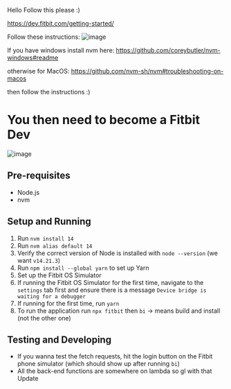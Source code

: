 Hello Follow this please :)

https://dev.fitbit.com/getting-started/

Follow these instructions:
![image](https://github.com/uoa-compsci399-s1-2023/project-team-4/assets/67040087/fdf0d207-2381-4295-992f-00de2c9cc1e6)


If you have windows install nvm here:
https://github.com/coreybutler/nvm-windows#readme

otherwise for MacOS: 
https://github.com/nvm-sh/nvm#troubleshooting-on-macos

then follow the instructions :)

# You then need to become a Fitbit Dev
![image](https://github.com/uoa-compsci399-s1-2023/project-team-4/assets/67040087/34bcbba4-6a4e-4ca2-9a55-935ecc385dd0)

## Pre-requisites

- Node.js
- nvm

## Setup and Running

1. Run `nvm install 14`
2. Run `nvm alias default 14`
3. Verify the correct version of Node is installed with `node --version` (we want `v14.21.3`)
4. Run `npm install --global yarn` to set up Yarn
5. Set up the Fitbit OS Simulator
6. If running the Fitbit OS Simulator for the first time, navigate to the `settings` tab first and ensure there is a
   message `Device bridge is waiting for a debugger`
7. If running for the first time, run `yarn`
8. To run the application run `npx fitbit` then `bi` -> means build and install (not the other one)

## Testing and Developing

- If you wanna test the fetch requests, hit the login button on the Fitbit phone simulator (which should show up after
  running `bi`)
- All the back-end functions are somewhere on lambda so gl with that
  Update 
